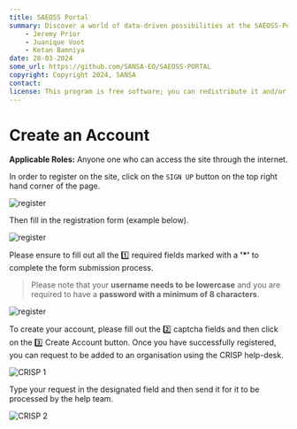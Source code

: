 ```yaml
---
title: SAEOSS Portal
summary: Discover a world of data-driven possibilities at the SAEOSS-Portal, where information converges to empower data sharing and decision-making.
    - Jeremy Prior
    - Juanique Voot
    - Ketan Bamniya
date: 28-03-2024
some_url: https://github.com/SANSA-EO/SAEOSS-PORTAL
copyright: Copyright 2024, SANSA
contact:
license: This program is free software; you can redistribute it and/or modify it under the terms of the GNU Affero General Public License as published by the Free Software Foundation; either version 3 of the License, or (at your option) any later version.
---
```


# Create an Account

**Applicable Roles:** Anyone one who can access the site through the internet.

In order to register on the site, click on the `SIGN UP` button on the top right hand corner of the page.

![register](img/registration-1.png)

Then fill in the registration form (example below).

![register](img/registration-2.png)

Please ensure to fill out all the 1️⃣ required fields marked with a **'*'** to complete the form submission process.

> Please note that your **username needs to be lowercase** and you are required to have a **password with a minimum of 8 characters**.

![register](img/registration-3.png)

To create your account, please fill out the 2️⃣ captcha fields and then click on the 3️⃣ Create Account button. Once you have successfully registered, you can request to be added to an organisation using the CRISP help-desk.

![CRISP 1](img/crisp-1.png)

Type your request in the designated field and then send it for it to be processed by the help team.

![CRISP 2](img/crisp-2.png)
